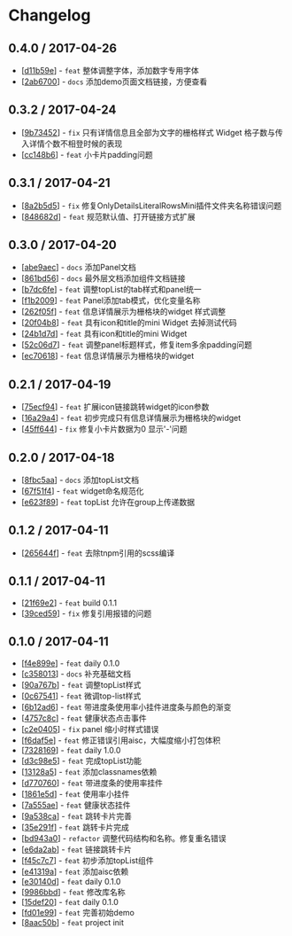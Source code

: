 # Changelog 


## 0.4.0 / 2017-04-26 

  * [[d11b59e](http://gitlab.alibaba-inc.com/ls/p2widgets/commit/d11b59eb5228461e53d30b8c720c0c50f97d290e)] - `feat` 整体调整字体，添加数字专用字体 
  * [[2ab6700](http://gitlab.alibaba-inc.com/ls/p2widgets/commit/2ab67001556fb62d88e3f83fda63c769b9e9f116)] - `docs` 添加demo页面文档链接，方便查看 

## 0.3.2 / 2017-04-24 

  * [[9b73452](http://gitlab.alibaba-inc.com/ls/p2widgets/commit/9b73452cb79aed2898554777b932eee13d0dcd6e)] - `fix` 只有详情信息且全部为文字的栅格样式 Widget 格子数与传入详情个数不相登时候的表现 
  * [[cc148b6](http://gitlab.alibaba-inc.com/ls/p2widgets/commit/cc148b69f594607a3052715798dd0c501903424f)] - `feat` 小卡片padding问题 

## 0.3.1 / 2017-04-21 

  * [[8a2b5d5](http://gitlab.alibaba-inc.com/ls/p2widgets/commit/8a2b5d5fe46a5bc6d78fde79fce5d84693d16ce5)] - `fix` 修复OnlyDetailsLiteralRowsMini插件文件夹名称错误问题 
  * [[848682d](http://gitlab.alibaba-inc.com/ls/p2widgets/commit/848682d7f3b1132074eb8fb7eec6320e7eaa8651)] - `feat` 规范默认值、打开链接方式扩展 

## 0.3.0 / 2017-04-20 

  * [[abe9aec](http://gitlab.alibaba-inc.com/ls/p2widgets/commit/abe9aec7fb713647feff6e66bb3931bd1d549038)] - `docs` 添加Panel文档 
  * [[861bd56](http://gitlab.alibaba-inc.com/ls/p2widgets/commit/861bd5643486ac65dedbad9257939a72f64429bf)] - `docs` 最外层文档添加组件文档链接 
  * [[b7dc6fe](http://gitlab.alibaba-inc.com/ls/p2widgets/commit/b7dc6fe9162d280a1a4d22acac937f5fe2bc36f5)] - `feat` 调整topList的tab样式和panel统一 
  * [[f1b2009](http://gitlab.alibaba-inc.com/ls/p2widgets/commit/f1b2009cb79f6bdd64041a8001b745993d493b44)] - `feat` Panel添加tab模式，优化变量名称 
  * [[262f05f](http://gitlab.alibaba-inc.com/ls/p2widgets/commit/262f05fd548f5903d752ef3206a3db6db40b2a7a)] - `feat` 信息详情展示为栅格块的widget 样式调整 
  * [[20f04b8](http://gitlab.alibaba-inc.com/ls/p2widgets/commit/20f04b8d5a6256ca52d09c3279f87028892e3170)] - `feat` 具有icon和title的mini Widget 去掉测试代码 
  * [[24b1d7d](http://gitlab.alibaba-inc.com/ls/p2widgets/commit/24b1d7d4801d6d6cf8a90e93cb2c08de131e2986)] - `feat` 具有icon和title的mini Widget 
  * [[52c06d7](http://gitlab.alibaba-inc.com/ls/p2widgets/commit/52c06d79e5e39317f6a65c89f838312db7652748)] - `feat` 调整panel标题样式，修复item多余padding问题 
  * [[ec70618](http://gitlab.alibaba-inc.com/ls/p2widgets/commit/ec70618acc515f0a014fcffb76f8e3e71dfeb8eb)] - `feat` 信息详情展示为栅格块的widget 

## 0.2.1 / 2017-04-19 

  * [[75ecf94](http://gitlab.alibaba-inc.com/ls/p2widgets/commit/75ecf9433c854bbce83431b939177122b3869df5)] - `feat` 扩展icon链接跳转widget的icon参数 
  * [[16a29a4](http://gitlab.alibaba-inc.com/ls/p2widgets/commit/16a29a48970f83fc42ed33936f62155d87379d1f)] - `feat` 初步完成只有信息详情展示为栅格块的widget 
  * [[45ff644](http://gitlab.alibaba-inc.com/ls/p2widgets/commit/45ff644e4a4f9d79525bcc47da436cb21d8f3a28)] - `fix` 修复小卡片数据为0 显示'-'问题 

## 0.2.0 / 2017-04-18 

  * [[8fbc5aa](http://gitlab.alibaba-inc.com/ls/p2widgets/commit/8fbc5aa16b0222944e415b8c42e183ffb68b330f)] - `docs` 添加topList文档 
  * [[67f51f4](http://gitlab.alibaba-inc.com/ls/p2widgets/commit/67f51f497f8a89f0db44dc29d4fe47c52bb12632)] - `feat` widget命名规范化 
  * [[e623f89](http://gitlab.alibaba-inc.com/ls/p2widgets/commit/e623f89a2688d6d06b48a950dcb267bf237e82b6)] - `feat` topList 允许在group上传递数据 

## 0.1.2 / 2017-04-11 

  * [[265644f](http://gitlab.alibaba-inc.com/ls/p2widgets/commit/265644f256b75e821cbbc38e25bff78707853303)] - `feat` 去除tnpm引用的scss编译 

## 0.1.1 / 2017-04-11 

  * [[21f69e2](http://gitlab.alibaba-inc.com/ls/p2widgets/commit/21f69e2083cbcb365dc73774a6b52db2256012d1)] - `feat` build 0.1.1 
  * [[39ced59](http://gitlab.alibaba-inc.com/ls/p2widgets/commit/39ced59916320824065ba396cde4c59ed9f8b2f1)] - `fix` 修复引用报错的问题 

## 0.1.0 / 2017-04-11 

  * [[f4e899e](http://gitlab.alibaba-inc.com/ls/p2widgets/commit/f4e899e98d2ef964a390d84e220447672978e7f6)] - `feat` daily 0.1.0 
  * [[c358013](http://gitlab.alibaba-inc.com/ls/p2widgets/commit/c35801332d92753dc08a66e0109622994792f483)] - `docs` 补充基础文档 
  * [[90a767b](http://gitlab.alibaba-inc.com/ls/p2widgets/commit/90a767b46b95bf76d7757a57c5ce657c1a175157)] - `feat` 调整topList样式 
  * [[0c67541](http://gitlab.alibaba-inc.com/ls/p2widgets/commit/0c675413cf6c46cbd5fa10ba71de49631b65e10a)] - `feat` 微调top-list样式 
  * [[6b12ad6](http://gitlab.alibaba-inc.com/ls/p2widgets/commit/6b12ad65e2a15b5947ac0aeab44de5b47a4eaa9a)] - `feat` 带进度条使用率小挂件进度条与颜色的渐变 
  * [[4757c8c](http://gitlab.alibaba-inc.com/ls/p2widgets/commit/4757c8ccb3e10160bb13aa46d3b12419cc85f081)] - `feat` 健康状态点击事件 
  * [[c2e0405](http://gitlab.alibaba-inc.com/ls/p2widgets/commit/c2e04056349c42949ac37362139ee18471010a8f)] - `fix` panel 缩小时样式错误 
  * [[f6daf5e](http://gitlab.alibaba-inc.com/ls/p2widgets/commit/f6daf5e95ecc1038fadc463a35a8929fa0d7dd3f)] - `feat` 修正错误引用aisc，大幅度缩小打包体积 
  * [[7328169](http://gitlab.alibaba-inc.com/ls/p2widgets/commit/7328169c8e38f5dc1424ce02d3b1535025e84be4)] - `feat` daily 1.0.0 
  * [[d3c98e5](http://gitlab.alibaba-inc.com/ls/p2widgets/commit/d3c98e52cf278a392f28f374fc23f9418d6679fd)] - `feat` 完成topList功能 
  * [[13128a5](http://gitlab.alibaba-inc.com/ls/p2widgets/commit/13128a580d1b70c6c433123eb2b619fea8bbf472)] - `feat` 添加classnames依赖 
  * [[d770760](http://gitlab.alibaba-inc.com/ls/p2widgets/commit/d7707605d4abcec72c6fb89bcd2e4fc102802176)] - `feat` 带进度条的使用率挂件 
  * [[1861e5d](http://gitlab.alibaba-inc.com/ls/p2widgets/commit/1861e5ddc1388bcfcdea90098c7b8155a0e405be)] - `feat` 使用率小挂件 
  * [[7a555ae](http://gitlab.alibaba-inc.com/ls/p2widgets/commit/7a555ae1d67bdf008e222f81de5fe726594db03e)] - `feat` 健康状态挂件 
  * [[9a538ca](http://gitlab.alibaba-inc.com/ls/p2widgets/commit/9a538cafff1a5e6f2e00b2bc8b27ab6a2d116102)] - `feat` 跳转卡片完善 
  * [[35e291f](http://gitlab.alibaba-inc.com/ls/p2widgets/commit/35e291f3c293c4b825e9154f675f2b251cf31aea)] - `feat` 跳转卡片完成 
  * [[bd943a0](http://gitlab.alibaba-inc.com/ls/p2widgets/commit/bd943a022486617c9cc9b8a281c1459a094076fb)] - `refactor` 调整代码结构和名称。修复重名错误 
  * [[e6da2ab](http://gitlab.alibaba-inc.com/ls/p2widgets/commit/e6da2aba7f55238f176185c636d8d1fe63ae7f93)] - `feat` 链接跳转卡片 
  * [[f45c7c7](http://gitlab.alibaba-inc.com/ls/p2widgets/commit/f45c7c7ae684d2495eddd49d5486e3c9b1189953)] - `feat` 初步添加topList组件 
  * [[e41319a](http://gitlab.alibaba-inc.com/ls/p2widgets/commit/e41319a81045745a7e99af82f4f1b744cff9acfa)] - `feat` 添加aisc依赖 
  * [[e30140d](http://gitlab.alibaba-inc.com/ls/p2widgets/commit/e30140d539e70ec9e8296e9b38c557cb265c6ed4)] - `feat` daily 0.1.0 
  * [[9986bbd](http://gitlab.alibaba-inc.com/ls/p2widgets/commit/9986bbd815a573f8fee3bcd77a2e85aae69abdaa)] - `feat` 修改库名称 
  * [[15def20](http://gitlab.alibaba-inc.com/ls/p2widgets/commit/15def208a751f2520800fd840d4c0265ab67005a)] - `feat` daily 0.1.0 
  * [[fd01e99](http://gitlab.alibaba-inc.com/ls/p2widgets/commit/fd01e99d25938cab162df0c7e1ad4563330e3031)] - `feat` 完善初始demo 
  * [[8aac50b](http://gitlab.alibaba-inc.com/ls/p2widgets/commit/8aac50b1ade5510351b53b4a7793d6ed486c6247)] - `feat` project init 
